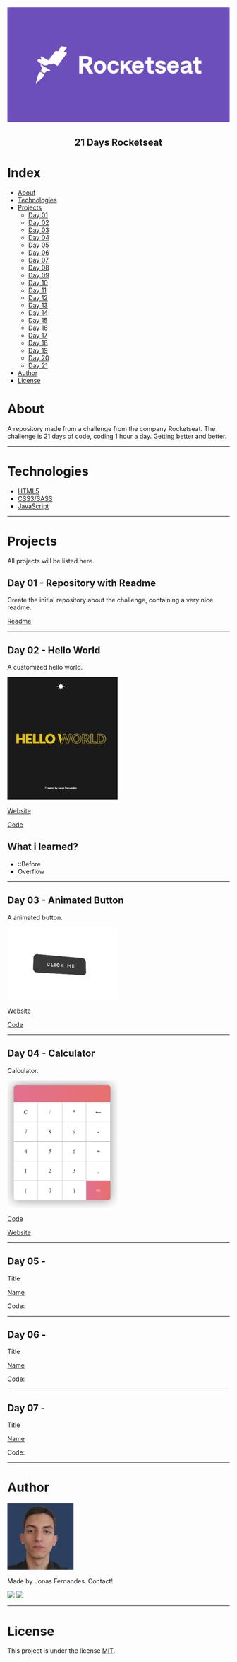 <img src="imgs/1_fs0ScMc45X9QEwno8G414A.png">

<h2 align="center">21 Days Rocketseat</h1>

# Index
   * [About](#about)
   * [Technologies](#technologies)
   * [Projects](#projects)
     * [Day 01](##day-01-repository-with-readme)
     * [Day 02](##day-02-hello-world)
     * [Day 03](##day-03-animated-button)
     * [Day 04](#day-04-calculator)
     * [Day 05](#)
     * [Day 06](#)
     * [Day 07](#)
     * [Day 08](#)
     * [Day 09](#)
     * [Day 10](#)
     * [Day 11](#)
     * [Day 12](#)
     * [Day 13](#)
     * [Day 14](#)
     * [Day 15](#)
     * [Day 16](#)
     * [Day 17](#)
     * [Day 18](#)
     * [Day 19](#)
     * [Day 20](#)
     * [Day 21](#)
   * [Author](#author)
   * [License](#license)

# About

A repository made from a challenge from the company Rocketseat. The challenge is 21 days of code, coding 1 hour a day. Getting better and better.

- - -
# Technologies

- [HTML5](https://developer.mozilla.org/pt-BR/docs/Web/HTML)
- [CSS3/SASS](https://developer.mozilla.org/pt-BR/docs/Web/CSS)
- [JavaScript](https://developer.mozilla.org/pt-BR/docs/Web/JavaScript)

- - -
# Projects

All projects will be listed here.


## Day 01 - Repository with Readme

Create the initial repository about the challenge, containing a very nice readme.

[Readme](https://github.com/jonasmfernandes/21daysrocketseat)

- - - 

## Day 02 - Hello World

A customized hello world.

<img src="imgs/Captura%20de%20tela%202022-08-18%20020421.png" width="250">

[Website](https://21daysrocketseat-seven.vercel.app/)

[Code](https://github.com/jonasmfernandes/21daysrocketseat/tree/main/day-02)

## What i learned?

- ::Before
- Overflow
- - - 

## Day 03 - Animated Button

A animated button.

<img src="imgs/Captura%20de%20tela%202022-08-19%20022255.png" width="250">


[Website](https://button-mocha.vercel.app/)

[Code](https://github.com/jonasmfernandes/21daysrocketseat/tree/main/day-03)
- - - 

## Day 04 - Calculator

Calculator.

<img src="imgs/Captura%20de%20tela%202022-08-20%20040225.png" width="250">

[Code](https://github.com/jonasmfernandes/21daysrocketseat/tree/main/day-04)

[Website](https://calculator-rocketseat.vercel.app/)
- - - 

## Day 05 - 

Title

[Name]()

Code:

- - -

## Day 06 - 

Title

[Name]()

Code:

- - - 

## Day 07 - 

Title

[Name]()

Code:

- - -

# Author

<img src="imgs/Frame%201%20(2).png" width="150">

Made by Jonas Fernandes. Contact!

[<img src = "https://img.shields.io/badge/Instagram-E4405F?style=for-the-badge&logo=instagram&logoColor=white">](https://www.instagram.com/joninhasmf/) [<img src = "https://img.shields.io/badge/LinkedIn-0077B5?style=for-the-badge&logo=linkedin&logoColor=white">](https://www.linkedin.com/in/jonas-monteiro-fernandes-a676641b7/)

- - -

# License

This project is under the license [MIT](https://opensource.org/licenses/MIT).
